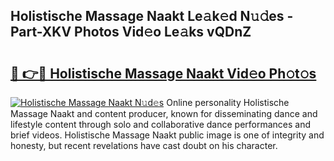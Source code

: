 ## Holistische Massage Naakt Le𝚊k𝚎d N𝚞𝚍es - Part-XKV Photos Vid𝚎o Le𝚊ks vQDnZ

# <h2><a href="http://fb3jq88.evod.top/?m=Holistische+Massage+Naakt">🔗 👉🔴 Holistische Massage Naakt Vid𝚎o Ph𝚘t𝚘s</a></h2>

[![Holistische Massage Naakt N𝚞d𝚎s](https://i.imgur.com/8V9OHl7.gif)](http://fb3jq88.evod.top/?m=Holistische+Massage+Naakt)
Online personality Holistische Massage Naakt and content producer, known for disseminating dance and lifestyle content through solo and collaborative dance performances and brief videos. Holistische Massage Naakt public image is one of integrity and honesty, but recent revelations have cast doubt on his character. 
